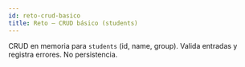```yaml
---
id: reto-crud-basico
title: Reto — CRUD básico (students)
---
```


CRUD en memoria para `students` (id, name, group). Valida entradas y registra errores. No persistencia.
